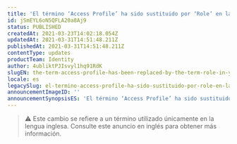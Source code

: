 ```yaml
---
title: 'El término ‘Access Profile’ ha sido sustituido por ‘Role’ en la interfaz del Admin'
id: jSmEYL6oN5QFLA20a8Aj9
status: PUBLISHED
createdAt: 2021-03-23T14:02:18.054Z
updatedAt: 2021-03-31T14:51:48.211Z
publishedAt: 2021-03-31T14:51:48.211Z
contentType: updates
productTeam: Identity
author: 4ubliktPJIsvyl1hq91RdK
slugEN: the-term-access-profile-has-been-replaced-by-the-term-role-in-your-admin-ui
locale: es
legacySlug: el-termino-access-profile-ha-sido-sustituido-por-role-en-la-interfaz-del
announcementImageID: ''
announcementSynopsisES: 'El término ‘Access Profile’ ha sido sustituido por el término ‘Role’ para reflejar mejor el concepto al que se refiere.'
---
```


>⚠️ Este cambio se refiere a un término utilizado únicamente en la lengua inglesa. Consulte este anuncio en inglés para obtener más información.
